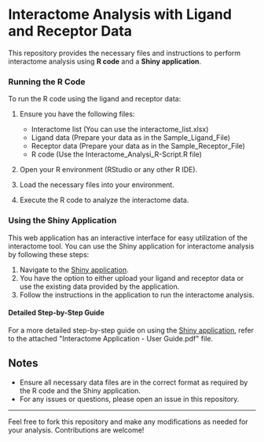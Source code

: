 # Interactome Analysis with Ligand and Receptor Data

This repository provides the necessary files and instructions to perform interactome analysis using **R code** and a **Shiny application**.

### Running the R Code

To run the R code using the ligand and receptor data:
1. Ensure you have the following files:
    - Interactome list (You can use the interactome_list.xlsx)
    - Ligand data (Prepare your data as in the Sample_Ligand_File)
    - Receptor data (Prepare your data as in the Sample_Receptor_File)
    - R code (Use the Interactome_Analysi_R-Script.R file)
    
2. Open your R environment (RStudio or any other R IDE).
3. Load the necessary files into your environment.
4. Execute the R code to analyze the interactome data.

### Using the Shiny Application

This web application has an interactive interface for easy utilization of the interactome tool. You can use the Shiny application for interactome analysis by following these steps:
1. Navigate to the [Shiny application](https://sensoryomics.shinyapps.io/Interactome/).
2. You have the option to either upload your ligand and receptor data or use the existing data provided by the application.
3. Follow the instructions in the application to run the interactome analysis.

#### Detailed Step-by-Step Guide
For a more detailed step-by-step guide on using the [Shiny application](https://sensoryomics.shinyapps.io/Interactome/), refer to the attached "Interactome Application - User Guide.pdf" file.

## Notes
- Ensure all necessary data files are in the correct format as required by the R code and the Shiny application.
- For any issues or questions, please open an issue in this repository.

---
Feel free to fork this repository and make any modifications as needed for your analysis. Contributions are welcome!

